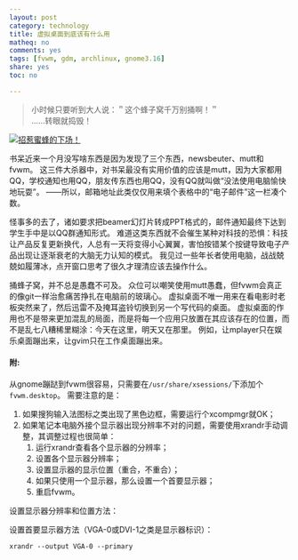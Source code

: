 ```yaml
---
layout: post 
category: technology
title: 虚拟桌面到底该有什么用
matheq: no
comments: yes
tags: [fvwm, gdm, archlinux, gnome3.16]
share: yes
toc: no

---
```


> 小时候只要听到大人说：＂这个蜂子窝千万别捅啊！＂  
> ……转眼就捣毁！  

<a class="fancybox" rel="gallery1" href="http://ww2.sinaimg.cn/bmiddle/a38fbf02jw1erxbhb9q18j20hm0d80uc.jpg" title="招惹蜜蜂的下场！"><img src="http://ww2.sinaimg.cn/bmiddle/a38fbf02jw1erxbhb9q18j20hm0d80uc.jpg" alt="招惹蜜蜂的下场！" /></a>

书呆近来一个月没写啥东西是因为发现了三个东西，newsbeuter、mutt和fvwm。
这三件大杀器中，对书呆最没有实用价值的应该是mutt，因为大家都用QQ，学校通知也用QQ，朋友传东西也用QQ，没有QQ就叫做“没法使用电脑愉快地玩耍”。
——所以，邮箱地址此类仅仅用来填个表格中的“电子邮件”这一栏凑个数。

怪事多的去了，诸如要求把beamer幻灯片转成PPT格式的，邮件通知最终下达到学生手中是以QQ群通知形式。
难道这类东西就不会催生某种对科技的恐惧：科技让产品反复更新换代，人总有一天将变得小心翼翼，害怕按错某个按键导致电子产品出现让逐渐衰老的大脑无力认知的模式。
我见过一些年长者使用电脑，战战兢兢如履薄冰，点开窗口思考了很久才理清应该去操作什么。

捅蜂子窝，并不总是愚蠢不可及。
众位可以嘲笑使用mutt愚蠢，但fvwm会真正的像git一样治愈痛苦挣扎在电脑前的玻璃心。
虚拟桌面不唯一用来在看电影时老板突然来了，然后迅雷不及掩耳盗铃切换到另一个写代码的桌面。
虚拟桌面的作用也不是带来更加混乱的局面，而是将每一个应用只放置在其应该存在的位置，而不是乱七八糟稀里糊涂：今天在这里，明天又在那里。
例如，让mplayer只在娱乐桌面蹦出来，让gvim只在工作桌面蹦出来。

#### 附:    
从gnome蹦跶到fvwm很容易，只需要在`/usr/share/xsessions/`下添加个`fvwm.desktop`。
需要注意的是：

1. 如果搜狗输入法图标之类出现了黑色边框，需要运行个xcompmgr就OK；
2. 如果笔记本电脑外接个显示器出现分辨率不对的问题，需要使用xrandr手动调整，其调整过程也很简单：
	1. 运行xrandr查看各个显示器的分辨率；
	2. 设置各个显示器分辨率；
	3. 设置显示器的显示位置（重合，不重合）；
	4. 如果只使用一个显示器，那么设置一个首要显示器；
	5. 重启fvwm。

设置显示器分辨率和位置方法：

<script src="https://gist.github.com/dustincys/9149969.js"></script>

设置首要显示器方法（VGA-0或DVI-1之类是显示器标识）：

	xrandr --output VGA-0 --primary
